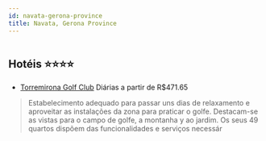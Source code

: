 ```yaml
---
id: navata-gerona-province
title: Navata, Gerona Province
---
```


<center><img src="http://services.serhstourism.com/fotos/NAV000/NAVTR4_12_10.jpg" alt="" /></center>


## Hotéis ⭐️⭐️⭐️⭐️

-    [Torremirona Golf Club](https://www.hurb.com/aud/https://www.hurb.com/hoteis/navata/torremirona-golf-club-JNP-JP022978?cmp=18055) Diárias a partir de R$471.65
   > Estabelecimento adequado para passar uns dias de relaxamento e aproveitar as instalações da zona para praticar o golfe. Destacam-se as vistas para o campo de golfe, a montanha y ao jardim. Os seus 49 quartos dispõem das funcionalidades e serviços necessár
